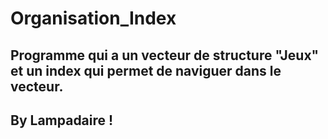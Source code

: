 # Organisation_Index

## Programme qui a un vecteur de structure "Jeux" et un index qui permet de naviguer dans le vecteur.

## By Lampadaire !
